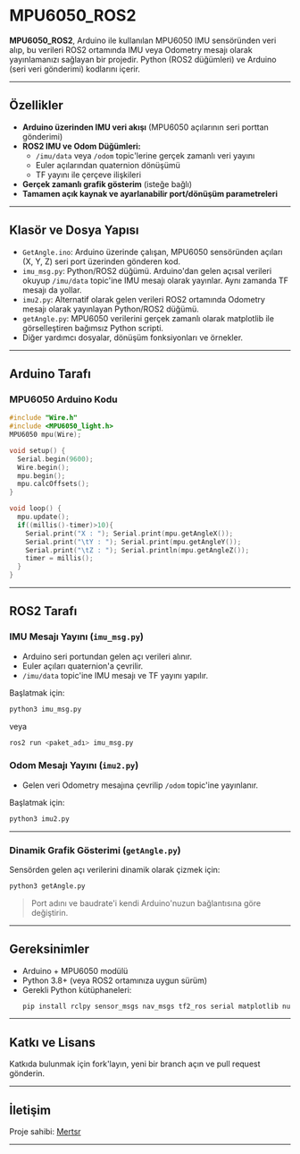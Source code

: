 # MPU6050_ROS2

**MPU6050_ROS2**, Arduino ile kullanılan MPU6050 IMU sensöründen veri alıp, bu verileri ROS2 ortamında IMU veya Odometry mesajı olarak yayınlamanızı sağlayan bir projedir. Python (ROS2 düğümleri) ve Arduino (seri veri gönderimi) kodlarını içerir.

---

## Özellikler

- **Arduino üzerinden IMU veri akışı** (MPU6050 açılarının seri porttan gönderimi)
- **ROS2 IMU ve Odom Düğümleri:**  
  - `/imu/data` veya `/odom` topic'lerine gerçek zamanlı veri yayını
  - Euler açılarından quaternion dönüşümü
  - TF yayını ile çerçeve ilişkileri
- **Gerçek zamanlı grafik gösterim** (isteğe bağlı)
- **Tamamen açık kaynak ve ayarlanabilir port/dönüşüm parametreleri**

---

## Klasör ve Dosya Yapısı

- `GetAngle.ino`: Arduino üzerinde çalışan, MPU6050 sensöründen açıları (X, Y, Z) seri port üzerinden gönderen kod.
- `imu_msg.py`: Python/ROS2 düğümü. Arduino'dan gelen açısal verileri okuyup `/imu/data` topic'ine IMU mesajı olarak yayınlar. Aynı zamanda TF mesajı da yollar.
- `imu2.py`: Alternatif olarak gelen verileri ROS2 ortamında Odometry mesajı olarak yayınlayan Python/ROS2 düğümü.
- `getAngle.py`: MPU6050 verilerini gerçek zamanlı olarak matplotlib ile görselleştiren bağımsız Python scripti.
- Diğer yardımcı dosyalar, dönüşüm fonksiyonları ve örnekler.

---

## Arduino Tarafı

### MPU6050 Arduino Kodu

```c++
#include "Wire.h"
#include <MPU6050_light.h>
MPU6050 mpu(Wire);

void setup() {
  Serial.begin(9600);
  Wire.begin();
  mpu.begin();
  mpu.calcOffsets();
}

void loop() {
  mpu.update();
  if((millis()-timer)>10){
    Serial.print("X : "); Serial.print(mpu.getAngleX());
    Serial.print("\tY : "); Serial.print(mpu.getAngleY());
    Serial.print("\tZ : "); Serial.println(mpu.getAngleZ());
    timer = millis();
  }
}
```

---

## ROS2 Tarafı

### IMU Mesajı Yayını (`imu_msg.py`)

- Arduino seri portundan gelen açı verileri alınır.
- Euler açıları quaternion'a çevrilir.
- `/imu/data` topic'ine IMU mesajı ve TF yayını yapılır.

Başlatmak için:
```bash
python3 imu_msg.py
```
veya
```bash
ros2 run <paket_adı> imu_msg.py
```

### Odom Mesajı Yayını (`imu2.py`)

- Gelen veri Odometry mesajına çevrilip `/odom` topic'ine yayınlanır.

Başlatmak için:
```bash
python3 imu2.py
```

---

### Dinamik Grafik Gösterimi (`getAngle.py`)

Sensörden gelen açı verilerini dinamik olarak çizmek için:
```bash
python3 getAngle.py
```
> Port adını ve baudrate'i kendi Arduino'nuzun bağlantısına göre değiştirin.

---

## Gereksinimler

- Arduino + MPU6050 modülü
- Python 3.8+ (veya ROS2 ortamınıza uygun sürüm)
- Gerekli Python kütüphaneleri:
    ```bash
    pip install rclpy sensor_msgs nav_msgs tf2_ros serial matplotlib numpy
    ```

---

## Katkı ve Lisans

Katkıda bulunmak için fork'layın, yeni bir branch açın ve pull request gönderin.

---

## İletişim

Proje sahibi: [Mertsr](https://github.com/Mertsr)

---
